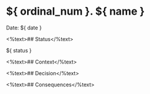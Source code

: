# ${ ordinal_num }. ${ name }

Date: ${ date }

<%text>## Status</%text>

${ status }

<%text>## Context</%text>

<%text>## Decision</%text>

<%text>## Consequences</%text>
